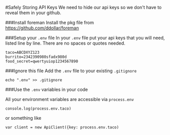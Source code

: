 #Safely Storing API Keys
We need to hide our api keys so we don't have to reveal them in your github.


###Install foreman
Install the pkg file from https://github.com/ddollar/foreman


###Setup your `.env` file
In your `.env` file put your api keys that you will need, listed line by line. There are no spaces or quotes needed.

```
taco=ABCDXYZ123
burrito=2342390980sfadx980d
food_secret=qwertyuiop1234567890
```

###Ignore this file
Add the `.env` file to your existing `.gitignore`

```
echo ".env" >> .gitignore
```

###Use the `.env` variables in your code

All your environment variables are accessible via `process.env`

```
console.log(process.env.taco)
```

or something like

```
var client = new ApiClient({key: process.env.taco)
```
